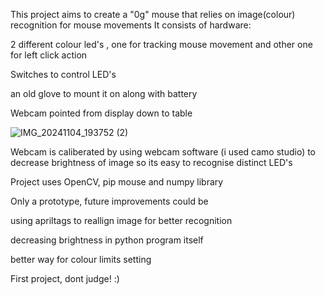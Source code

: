This project aims to create a "0g" mouse that relies on image(colour) recognition for mouse movements
It consists of hardware:

  2 different colour led's , one for tracking mouse movement and other one for left click action
  
  Switches to control LED's
  
  an old glove to mount it on along with battery
  
  Webcam pointed from display down to table
  

![IMG_20241104_193752 (2)](https://github.com/user-attachments/assets/49940dcc-a477-4430-b08f-95d4290d4bc9)



Webcam is caliberated by using webcam software (i used camo studio) to decrease brightness of image so its easy to recognise distinct LED's

Project uses OpenCV, pip mouse and numpy library

Only a prototype, future improvements could be

  using apriltags to reallign image for better recognition
  
  decreasing brightness in python program itself
  
  better way for colour limits setting
  
First project, dont judge! :)
